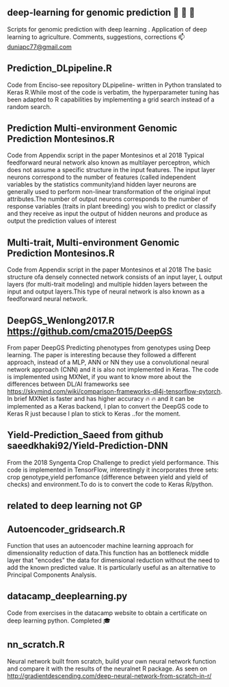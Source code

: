 ## deep-learning for genomic prediction :seedling: :seedling: :seedling:

Scripts for genomic prediction with deep learning . Application of deep learning to agriculture. 
Comments, suggestions, corrections :mailbox: duniapc77@gmail.com


## Prediction_DLpipeline.R 
Code from Enciso-see repository DLpipeline- written in Python translated to Keras R.While most of the code is verbatim, the hyperparameter tuning has been adapted to R capabilities by implementing a grid search instead of a random search.

## Prediction Multi-environment Genomic Prediction Montesinos.R
Code from Appendix script in the paper Montesinos et al 2018
Typical feedforward neural network also known as multilayer perceptron, which does not assume a specific structure in the input features. The input layer neurons correspond to the number of features (called independent variables by the statistics community)and hidden layer neurons are generally used to perform non-linear transformation of the original input attributes.The number of output neurons corresponds to the number of response variables (traits in plant breeding) you wish to predict or classify and they receive as input the output of hidden neurons and produce as output the prediction values of interest

## Multi-trait, Multi-environment Genomic Prediction Montesinos.R
Code from Appendix script in the paper Montesinos et al 2018
The basic structure ofa densely connected network consists of an input layer, L output layers (for multi-trait modeling) and multiple hidden layers between the input and output layers.This type of neural network is also known as a feedforward neural network.

## DeepGS_Wenlong2017.R https://github.com/cma2015/DeepGS
From paper DeepGS Predicting phenotypes from genotypes using Deep learning. The paper is interesting because they followed a different approach, instead of a MLP, ANN or NN they use a convolutional neural network approach (CNN) and it is also not implemented in Keras. The code is implemented using MXNet, if you want to know more about the differences between DL/AI frameworks see https://skymind.com/wiki/comparison-frameworks-dl4j-tensorflow-pytorch. In brief MXNet is faster and has higher accuracy 🔥 🔥 and it can be implemented as a Keras backend, I plan to convert the DeepGS code to Keras R just because I plan to stick to Keras ..for the moment.

## Yield-Prediction_Saeed from github saeedkhaki92/Yield-Prediction-DNN
From the 2018 Syngenta Crop Challenge to predict yield performance. This code is implemented in TensorFlow, interestingly it incorporates three sets: crop genotype,yield perfomance (difference between yield and yield of checks) and environment.To do is to convert the code to Keras R/python.


## related to deep learning not GP

## Autoencoder_gridsearch.R 
Function that uses an autoencoder machine learning approach for dimensionality reduction of data.This function has an bottleneck middle layer that "encodes" the data for dimensional reduction without the need to add the known predicted value. It is particularly useful as an alternative to Principal Components Analysis.

## datacamp_deeplearning.py
Code from exercises in the datacamp website to obtain a certificate on deep learning python. Completed :mortar_board:


## nn_scratch.R
Neural network built from scratch, build your own neural network function and compare it with the results of the neuralnet R package. As seen on http://gradientdescending.com/deep-neural-network-from-scratch-in-r/


